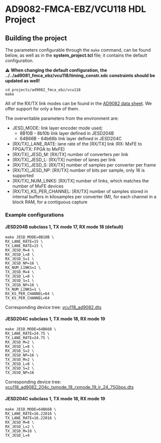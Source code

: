 # AD9082-FMCA-EBZ/VCU118 HDL Project

## Building the project

The parameters configurable through the `make` command, can be found below, as well as in the **system_project.tcl** file; it contains the default configuration.

:warning: **When changing the default configuration, the ../../ad9081_fmca_ebz/vcu118/timing_constr.xdc constraints should be updated as well!**

```
cd projects/ad9082_fmca_ebz/vcu118
make
```

All of the RX/TX link modes can be found in the [AD9082 data sheet](https://www.analog.com/media/en/technical-documentation/user-guides/ad9081-ad9082-ug-1578.pdf). We offer support for only a few of them.

The overwritable parameters from the environment are:

- JESD_MODE: link layer encoder mode used; 
  - 8B10B - 8b10b link layer defined in JESD204B
  - 64B66B - 64b66b link layer defined in JESD204C
- [RX/TX]_LANE_RATE: lane rate of the [RX/TX] link (RX: MxFE to FPGA/TX: FPGA to MxFE)
- [RX/TX]_JESD_M: [RX/TX] number of converters per link
- [RX/TX]_JESD_L: [RX/TX] number of lanes per link
- [RX/TX]_JESD_S: [RX/TX] number of samples per converter per frame
- [RX/TX]_JESD_NP: [RX/TX] number of bits per sample, only 16 is supported
- [RX/TX]_NUM_LINKS: [RX/TX] number of links, which matches the number of MxFE devices
- [RX/TX]_KS_PER_CHANNEL: [RX/TX] number of samples stored in internal buffers in kilosamples per converter (M), for each channel in a block RAM, for a contiguous capture

### Example configurations

#### JESD204B subclass 1, TX mode 17, RX mode 18 (default)

```
make JESD_MODE=8B10B \
RX_LANE_RATE=15 \
TX_LANE_RATE=15 \
RX_JESD_M=4 \
RX_JESD_L=8 \
RX_JESD_S=1 \
RX_JESD_NP=16 \
RX_NUM_LINKS=1 \
TX_JESD_M=4 \
TX_JESD_L=8 \
TX_JESD_S=1 \
TX_JESD_NP=16 \
TX_NUM_LINKS=1 \
RX_KS_PER_CHANNEL=64 \
TX_KS_PER_CHANNEL=64
```

Corresponding device tree: [vcu118_ad9082.dts](https://github.com/analogdevicesinc/linux/blob/main/arch/microblaze/boot/dts/vcu118_ad9082.dts)

#### JESD204C subclass 1, TX mode 18, RX mode 19

```
make JESD_MODE=64B66B \
RX_LANE_RATE=24.75 \
TX_LANE_RATE=24.75 \
RX_JESD_M=2 \
RX_JESD_L=8 \
RX_JESD_S=2 \
RX_JESD_NP=16 \
TX_JESD_M=2 \
TX_JESD_L=8 \
TX_JESD_S=2 \
TX_JESD_NP=16
```

Corresponding device tree: [vcu118_ad9082_204c_txmode_18_rxmode_19_lr_24_75Gbps.dts](https://github.com/analogdevicesinc/linux/blob/main/arch/microblaze/boot/dts/vcu118_ad9082_204c_txmode_18_rxmode_19_lr_24_75Gbps.dts)

#### JESD204C subclass 1, TX mode 18, RX mode 19

```
make JESD_MODE=64B66B \
RX_LANE_RATE=16.22016 \
TX_LANE_RATE=16.22016 \
RX_JESD_M=8 \
RX_JESD_L=2 \
TX_JESD_M=16 \
TX_JESD_L=4
```
